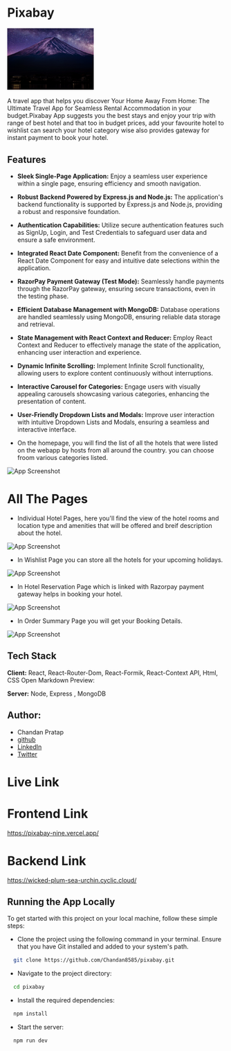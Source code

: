 

# Pixabay 
 <img src="./src/assets/homepage_img.png" alt="App Screenshot" width="200" background-color="#fff"/>

A travel app that helps you discover Your Home Away From Home: The Ultimate Travel App for Seamless Rental Accommodation in your budget.Pixabay App suggests you the best stays and enjoy your trip with range of best hotel and that too in budget prices, add your favourite hotel to wishlist can search your hotel category wise also provides gateway for instant payment to book your hotel.

## Features

- **Sleek Single-Page Application:** Enjoy a seamless user experience within a single page, ensuring efficiency and smooth navigation.

- **Robust Backend Powered by Express.js and Node.js:** The application's backend functionality is supported by Express.js and Node.js, providing a robust and responsive foundation.

- **Authentication Capabilities:** Utilize secure authentication features such as SignUp, Login, and Test Credentials to safeguard user data and ensure a safe environment.

- **Integrated React Date Component:** Benefit from the convenience of a React Date Component for easy and intuitive date selections within the application.

- **RazorPay Payment Gateway (Test Mode):** Seamlessly handle payments through the RazorPay gateway, ensuring secure transactions, even in the testing phase.

- **Efficient Database Management with MongoDB:** Database operations are handled seamlessly using MongoDB, ensuring reliable data storage and retrieval.

- **State Management with React Context and Reducer:** Employ React Context and Reducer to effectively manage the state of the application, enhancing user interaction and experience.

- **Dynamic Infinite Scrolling:** Implement Infinite Scroll functionality, allowing users to explore content continuously without interruptions.

- **Interactive Carousel for Categories:** Engage users with visually appealing carousels showcasing various categories, enhancing the presentation of content.

- **User-Friendly Dropdown Lists and Modals:** Improve user interaction with intuitive Dropdown Lists and Modals, ensuring a seamless and interactive interface.


- On the homepage, you will find the list of all the hotels that were listed on the webapp by hosts from all around the country. you can choose froom various categories listed.

 <img src="./src/assets/Homepage.png" alt="App Screenshot" background-color="#fff"/>


# All The Pages
- Individual Hotel Pages, here you'll find the view of the hotel rooms and location type and amenities that will
be offered and breif description about the hotel.

 <img src="./src/assets/Singlehotel.png" alt="App Screenshot" background-color="#fff"/>

- In Wishlist Page you can store all the hotels for your upcoming holidays.
 <img src="./src/assets/Wishlist.png" alt="App Screenshot" background-color="#fff"/>

- In Hotel Reservation Page which is linked with Razorpay payment gateway helps in booking your hotel.

 <img src="./src/assets/Payment.png" alt="App Screenshot" background-color="#fff"/>


- In Order Summary Page you will get your Booking Details.
 <img src="./src/assets/OrderSummary.png" alt="App Screenshot" background-color="#fff"/>


## Tech Stack

**Client:** React, React-Router-Dom, React-Formik, React-Context API, Html, CSS Open Markdown Preview:

**Server:** Node, Express , MongoDB

## Author:

- Chandan Pratap
- [github](https://github.com/Chandan8585)
- [LinkedIn](https://www.linkedin.com/in/chandan-pratap-464386154/)
- [Twitter](https://twitter.com/chandanpra25704)




# Live Link
# Frontend Link

https://pixabay-nine.vercel.app/

# Backend Link 
https://wicked-plum-sea-urchin.cyclic.cloud/


## Running the App Locally
To get started with this project on your local machine, follow these simple steps:

- Clone the project using the following command in your terminal. Ensure that you have Git installed and added to your system's path.

```bash
  git clone https://github.com/Chandan8585/pixabay.git
```

- Navigate to the project directory:
```bash
  cd pixabay
```
- Install the required dependencies:
```bash
  npm install
```
- Start the server:
```bash
  npm run dev
```








